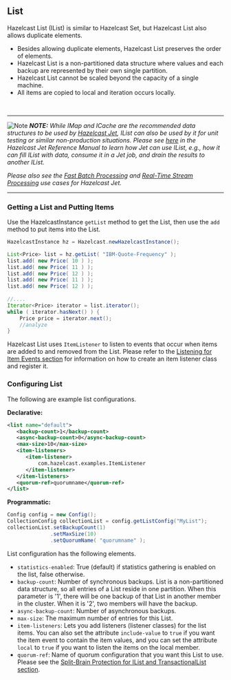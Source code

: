 

## List

Hazelcast List (IList) is similar to Hazelcast Set, but Hazelcast List also allows duplicate elements.

* Besides allowing duplicate elements, Hazelcast List preserves the order of elements.
* Hazelcast List is a non-partitioned data structure where values and each backup are represented by their own single partition.
* Hazelcast List cannot be scaled beyond the capacity of a single machine.
* All items are copied to local and iteration occurs locally.



<br>


----


![Note](images/NoteSmall.jpg) ***NOTE:*** *While IMap and ICache are the recommended data structures to be used by [Hazelcast Jet](https://jet.hazelcast.org/), IList can also be used by it for unit testing or similar non-production situations. Please see [here](http://docs.hazelcast.org/docs/jet/0.5/manual/Work_with_Jet/Source_and_Sink_Connectors/Hazelcast_IMDG.html#page_IList) in the Hazelcast Jet Reference Manual to learn how Jet can use IList, e.g., how it can fill IList with data, consume it in a Jet job, and drain the results to another IList.*

*Please also see the [Fast Batch Processing](https://jet.hazelcast.org/use-cases/fast-batch-processing/) and [Real-Time Stream Processing](https://jet.hazelcast.org/use-cases/real-time-stream-processing/) use cases for Hazelcast Jet.*
<br>

----


### Getting a List and Putting Items

Use the HazelcastInstance `getList` method to get the List, then use the `add` method to put items into the List.

```java
HazelcastInstance hz = Hazelcast.newHazelcastInstance();

List<Price> list = hz.getList( "IBM-Quote-Frequency" );
list.add( new Price( 10 ) );
list.add( new Price( 11 ) );
list.add( new Price( 12 ) );
list.add( new Price( 11 ) );
list.add( new Price( 12 ) );
        
//....
Iterator<Price> iterator = list.iterator();
while ( iterator.hasNext() ) { 
    Price price = iterator.next(); 
    //analyze
}
```


Hazelcast List uses `ItemListener` to listen to events that occur when items are added to and removed from the List. Please refer to the [Listening for Item Events section](#listening-for-item-events) for information on how to create an item listener class and register it.

### Configuring List


The following are example list configurations.

**Declarative:**

```xml
<list name="default">
   <backup-count>1</backup-count>
   <async-backup-count>0</async-backup-count>
   <max-size>10</max-size>
   <item-listeners>
      <item-listener>
          com.hazelcast.examples.ItemListener
      </item-listener>
   </item-listeners>
   <quorum-ref>quorumname</quorum-ref>
</list>
```

**Programmatic:**

```java
Config config = new Config();
CollectionConfig collectionList = config.getListConfig("MyList");
collectionList.setBackupCount(1)
              .setMaxSize(10)
              .setQuorumName( "quorumname" );
```
   

List configuration has the following elements.


- `statistics-enabled`: True (default) if statistics gathering is enabled on the list, false otherwise.
- `backup-count`: Number of synchronous backups. List is a non-partitioned data structure, so all entries of a List reside in one partition. When this parameter is '1', there will be one backup of that List in another member in the cluster. When it is '2', two members will have the backup.
- `async-backup-count`: Number of asynchronous backups.
- `max-size`: The maximum number of entries for this List.
- `item-listeners`: Lets you add listeners (listener classes) for the list items. You can also set the attribute `include-value` to `true` if you want the item event to contain the item values, and you can set the attribute `local` to `true` if you want to listen the items on the local member.
- `quorum-ref`: Name of quorum configuration that you want this List to use. Please see the [Split-Brain Protection for IList and TransactionalList section](#split-brain-protection-for-ilist-and-transactionallist).



